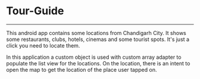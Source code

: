 # Tour-Guide
---------------------------------------
This android app contains some locations from Chandigarh City. It shows some restaurants, clubs, hotels, cinemas and some tourist spots. It's just a click you need to locate them.
 
In this application a custom object is used with custom array adapter to populate the list view for the locations. On the location, there is an intent to open the map to get the location of the place user tapped on.
